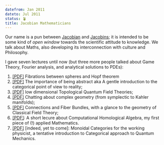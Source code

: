 ```yaml
---
datefrom: Jan 2011
dateto: Jul 2011
status: 🪴
title: Jacobian Mathematicians
---
```


Our name is a pun between <a href="http://en.wikipedia.org/wiki/Jacobian_matrix_and_determinant">Jacobian</a> and <a href="http://en.wikipedia.org/wiki/Jacobin">Jacobins</a>; it is intended to be some kind of <i>open window</i> towards the scientific attitude to knowledge. We talk about Maths, also developing its interconnection with culture and Philosophy.

I gave seven lectures until now (but three more people talked about Game Theory, Fourier analysis, and analytical solutions to PDEs):

1. [[PDF]](stuff/giaco2_hopf_FIX.pdf) Fibrations between spheres and Hopf theorem
1. [[PDF]](stuff/cats.pdf) The importance of being abstract aka
	A gentle introduction to the categorical point of view to reality;
1. [[PDF]](stuff/tqft_beamer.pdf) low dimensional Topological Quantum Field Theories;
1. [[PDF]](stuff/giaco_complessa2.pdf) Chatting about complex geometry (from symplectic to Kahler manifolds);
1. [[PDF]](stuff/giaco_fibri2.pdf) Connections and Fiber Bundles, with a glance to the geometry of Classical Field Theory;
1. [[PDF]](stuff/chomp.pdf): A short lecure about Computational Homological Algebra, my first piece of (!) applied Mathematics.
1. [[PDF]](stuff/rosetta.pdf) [indeed, yet to come]: Monoidal Categories for the working physicist, a tentative introduction to Categorical approach to Quantum Mechanics.
